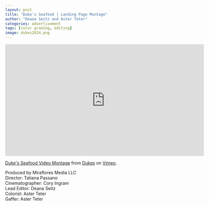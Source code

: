 ```yaml
---
layout: post
title: "Duke's Seafood | Landing Page Montage"
author: "Deana Seitz and Aster Teter"
categories: advertisement 
tags: [color grading, editing]
image: dukes2024.png
---
```

<iframe src="https://player.vimeo.com/video/911329804?h=54b7fe100f" width="640" height="360" frameborder="0" allow="autoplay; fullscreen; picture-in-picture" allowfullscreen></iframe>
<p><a href="https://vimeo.com/911329804">Duke&#039;s Seafood Video Montage</a> from <a href="https://vimeo.com/user91714091">Dukes</a> on <a href="https://vimeo.com">Vimeo</a>.</p>

Produced by Miraflores Media LLC
<br>
Director: Tatiana Passano
<br>
Cinematographer: Cory Ingram
<br>
Lead Editor: Deana Seitz
<br>
Colorist: Aster Teter
<br>
Gaffer: Aster Teter